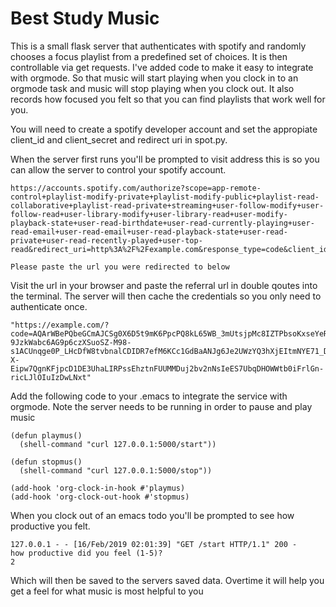 # Best Study Music
This is a small flask server that authenticates with spotify and randomly chooses a focus playlist from a predefined set of choices. It is then controllable via get requests. I've added code to make it easy to integrate with orgmode. So that music will start playing when you clock in to an orgmode task and music will stop playing when you clock out. It also records how focused you felt so that you can find playlists that work well for you.

You will need to create a spotify developer account and set the appropiate client_id and client_secret and redirect uri in spot.py.

When the server first runs you'll be prompted to visit address this is so you can allow the server to control your spotify account.
```
https://accounts.spotify.com/authorize?scope=app-remote-control+playlist-modify-private+playlist-modify-public+playlist-read-collaborative+playlist-read-private+streaming+user-follow-modify+user-follow-read+user-library-modify+user-library-read+user-modify-playback-state+user-read-birthdate+user-read-currently-playing+user-read-email+user-read-email+user-read-playback-state+user-read-private+user-read-recently-played+user-top-read&redirect_uri=http%3A%2F%2Fexample.com&response_type=code&client_id=XXXXXXX

Please paste the url you were redirected to below
```
Visit the url in your browser and paste the referral url in double qoutes into the terminal. The server will then cache the credentials so you only need to authenticate once.
```
"https://example.com/?code=AQArWBePQbeGCmAJCSg0X6D5t9mK6PpcPQ8kL65WB_3mUtsjpMc8IZTPbsoKxseYeRROodcebsiRyZ-9JzkWabc6AG9p6czXSuoSZ-M98-s1ACUnqge0P_LHcDfW8tvbnalCDIDR7efM6KCc1GdBaANJg6Je2UWzYQ3hXjEItmNYE71_DRa74TH5HG0amv2ep2uajjwJ1RKVq4NZsdafsdzooaVFZzTe_oMEYg1zfK6JV1wnwDVFGxFUqdBs8tPPWVt7oLT320HYHh496GeUypJNMNuzXzKYgtsjs5UazI1K-X-Eipw7QgnKFjpcD1DE3UhaLIRPssEhztnFUUMMDuj2bv2nNsIeES7UbqDHOWWtb0iFrlGn-ricLJlOIuIzDwLNxt"
```
Add the following code to your .emacs to integrate the service with orgmode. Note the server needs to be running in order to pause and play music
```
(defun playmus()
  (shell-command "curl 127.0.0.1:5000/start"))

(defun stopmus()
  (shell-command "curl 127.0.0.1:5000/stop"))

(add-hook 'org-clock-in-hook #'playmus)
(add-hook 'org-clock-out-hook #'stopmus)
```
When you clock out of an emacs todo you'll be prompted to see how productive you felt.
```
127.0.0.1 - - [16/Feb/2019 02:01:39] "GET /start HTTP/1.1" 200 -
how productive did you feel (1-5)?
2
```
Which will then be saved to the servers saved data. Overtime it will help you get a feel for what music is most helpful to you